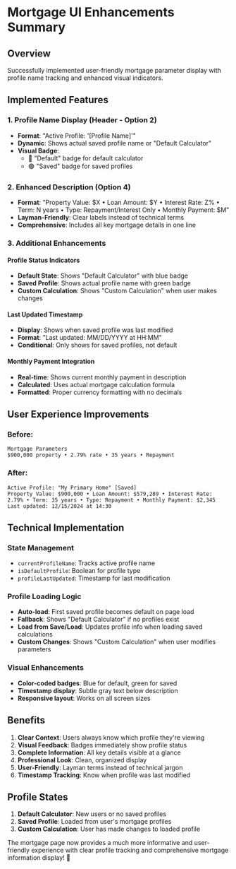 # Mortgage UI Enhancements Summary

## Overview
Successfully implemented user-friendly mortgage parameter display with profile name tracking and enhanced visual indicators.

## Implemented Features

### 1. Profile Name Display (Header - Option 2)
- **Format**: "Active Profile: '[Profile Name]'"
- **Dynamic**: Shows actual saved profile name or "Default Calculator"
- **Visual Badge**: 
  - 🔵 "Default" badge for default calculator
  - 🟢 "Saved" badge for saved profiles

### 2. Enhanced Description (Option 4)
- **Format**: "Property Value: $X • Loan Amount: $Y • Interest Rate: Z% • Term: N years • Type: Repayment/Interest Only • Monthly Payment: $M"
- **Layman-Friendly**: Clear labels instead of technical terms
- **Comprehensive**: Includes all key mortgage details in one line

### 3. Additional Enhancements

#### Profile Status Indicators
- **Default State**: Shows "Default Calculator" with blue badge
- **Saved Profile**: Shows actual profile name with green badge
- **Custom Calculation**: Shows "Custom Calculation" when user makes changes

#### Last Updated Timestamp
- **Display**: Shows when saved profile was last modified
- **Format**: "Last updated: MM/DD/YYYY at HH:MM"
- **Conditional**: Only shows for saved profiles, not default

#### Monthly Payment Integration
- **Real-time**: Shows current monthly payment in description
- **Calculated**: Uses actual mortgage calculation formula
- **Formatted**: Proper currency formatting with no decimals

## User Experience Improvements

### Before:
```
Mortgage Parameters
$900,000 property • 2.79% rate • 35 years • Repayment
```

### After:
```
Active Profile: "My Primary Home" [Saved]
Property Value: $900,000 • Loan Amount: $579,289 • Interest Rate: 2.79% • Term: 35 years • Type: Repayment • Monthly Payment: $2,345
Last updated: 12/15/2024 at 14:30
```

## Technical Implementation

### State Management
- `currentProfileName`: Tracks active profile name
- `isDefaultProfile`: Boolean for profile type
- `profileLastUpdated`: Timestamp for last modification

### Profile Loading Logic
- **Auto-load**: First saved profile becomes default on page load
- **Fallback**: Shows "Default Calculator" if no profiles exist
- **Load from Save/Load**: Updates profile info when loading saved calculations
- **Custom Changes**: Shows "Custom Calculation" when user modifies parameters

### Visual Enhancements
- **Color-coded badges**: Blue for default, green for saved
- **Timestamp display**: Subtle gray text below description
- **Responsive layout**: Works on all screen sizes

## Benefits

1. **Clear Context**: Users always know which profile they're viewing
2. **Visual Feedback**: Badges immediately show profile status
3. **Complete Information**: All key details visible at a glance
4. **Professional Look**: Clean, organized display
5. **User-Friendly**: Layman terms instead of technical jargon
6. **Timestamp Tracking**: Know when profile was last modified

## Profile States

1. **Default Calculator**: New users or no saved profiles
2. **Saved Profile**: Loaded from user's mortgage profiles
3. **Custom Calculation**: User has made changes to loaded profile

The mortgage page now provides a much more informative and user-friendly experience with clear profile tracking and comprehensive mortgage information display! 🎉

